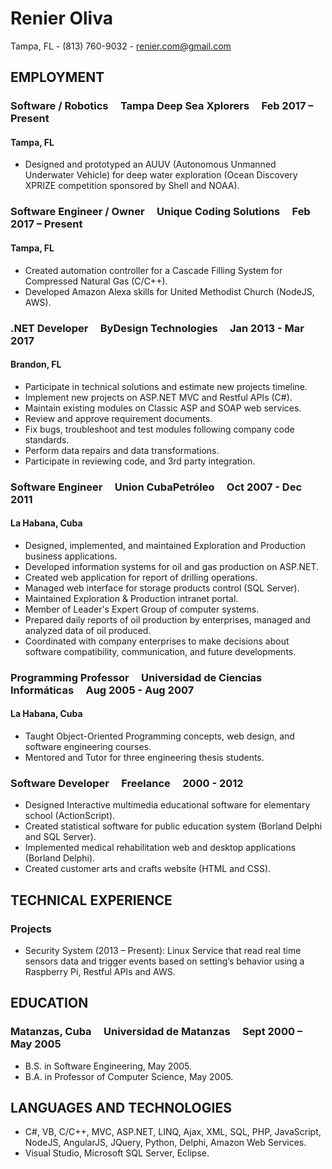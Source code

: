 # Renier Oliva 
Tampa, FL - (813) 760-9032 - renier.com@gmail.com

## EMPLOYMENT
### Software / Robotics	&nbsp;&nbsp;&nbsp; Tampa Deep Sea Xplorers &nbsp;&nbsp;&nbsp; Feb 2017 – Present
#### Tampa, FL
* Designed and prototyped an AUUV (Autonomous Unmanned Underwater Vehicle) for deep water exploration (Ocean Discovery XPRIZE competition sponsored by Shell and NOAA).

### Software Engineer / Owner &nbsp;&nbsp;&nbsp; Unique Coding Solutions &nbsp;&nbsp;&nbsp; Feb 2017 – Present
#### Tampa, FL
* Created automation controller for a Cascade Filling System for Compressed Natural Gas (C/C++).
* Developed Amazon Alexa skills for United Methodist Church (NodeJS, AWS).


### .NET Developer &nbsp;&nbsp;&nbsp; ByDesign Technologies &nbsp;&nbsp;&nbsp; Jan 2013 - Mar 2017
#### Brandon, FL
* Participate in technical solutions and estimate new projects timeline.
* Implement new projects on ASP.NET MVC and Restful APIs (C#).
* Maintain existing modules on Classic ASP and SOAP web services.
* Review and approve requirement documents.
* Fix bugs, troubleshoot and test modules following company code standards.
* Perform data repairs and data transformations.
* Participate in reviewing code, and 3rd party integration.

### Software Engineer &nbsp;&nbsp;&nbsp; Union CubaPetróleo &nbsp;&nbsp;&nbsp; Oct 2007 - Dec 2011
#### La Habana, Cuba
* Designed, implemented, and maintained Exploration and Production business applications.
* Developed information systems for oil and gas production on ASP.NET.
* Created web application for report of drilling operations.
* Managed web interface for storage products control (SQL Server).
* Maintained Exploration & Production intranet portal.
* Member of Leader's Expert Group of computer systems.
* Prepared daily reports of oil production by enterprises, managed and analyzed data of oil produced.
* Coordinated with company enterprises to make decisions about software compatibility, communication, and future developments.
							 
### Programming Professor &nbsp;&nbsp;&nbsp; Universidad de Ciencias Informáticas &nbsp;&nbsp;&nbsp; Aug 2005 - Aug 2007
#### La Habana, Cuba
* Taught Object-Oriented Programming concepts, web design, and software engineering courses.
* Mentored and Tutor for three engineering thesis students.

### Software Developer &nbsp;&nbsp;&nbsp; Freelance &nbsp;&nbsp;&nbsp; 2000 - 2012
* Designed Interactive multimedia educational software for elementary school (ActionScript).
* Created statistical software for public education system (Borland Delphi and SQL Server).
* Implemented medical rehabilitation web and desktop applications (Borland Delphi).
* Created customer arts and crafts website (HTML and CSS).

## TECHNICAL EXPERIENCE				
### Projects
* Security System (2013 – Present): Linux Service that read real time sensors data and trigger events based on setting’s behavior using a Raspberry Pi, Restful APIs and AWS.

## EDUCATION
### Matanzas, Cuba &nbsp;&nbsp;&nbsp; Universidad de Matanzas &nbsp;&nbsp;&nbsp; Sept 2000 – May 2005
* B.S. in Software Engineering, May 2005.
* B.A. in Professor of Computer Science, May 2005.

## LANGUAGES AND TECHNOLOGIES
* C#, VB, C/C++, MVC, ASP.NET, LINQ, Ajax, XML, SQL, PHP, JavaScript, NodeJS, AngularJS, JQuery, Python, Delphi, Amazon Web Services.
* Visual Studio, Microsoft SQL Server, Eclipse. 
